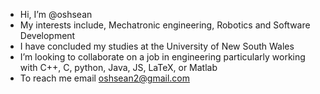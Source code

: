 - Hi, I’m @oshsean
- My interests include, Mechatronic engineering, Robotics and Software Development
- I have concluded my studies at the University of New South Wales
- I’m looking to collaborate on a job in engineering particularly working with C++, C, python, Java, JS, LaTeX, or Matlab
- To reach me email oshsean2@gmail.com


